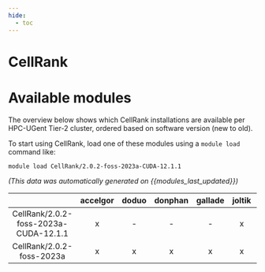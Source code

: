 ```yaml
---
hide:
  - toc
---
```


CellRank
========

# Available modules


The overview below shows which CellRank installations are available per HPC-UGent Tier-2 cluster, ordered based on software version (new to old).

To start using CellRank, load one of these modules using a `module load` command like:

```shell
module load CellRank/2.0.2-foss-2023a-CUDA-12.1.1
```

*(This data was automatically generated on {{modules_last_updated}})*  

| |accelgor|doduo|donphan|gallade|joltik|litleo|shinx|
| :---: | :---: | :---: | :---: | :---: | :---: | :---: | :---: |
|CellRank/2.0.2-foss-2023a-CUDA-12.1.1|x|-|-|-|x|x|-|
|CellRank/2.0.2-foss-2023a|x|x|x|x|x|x|x|
